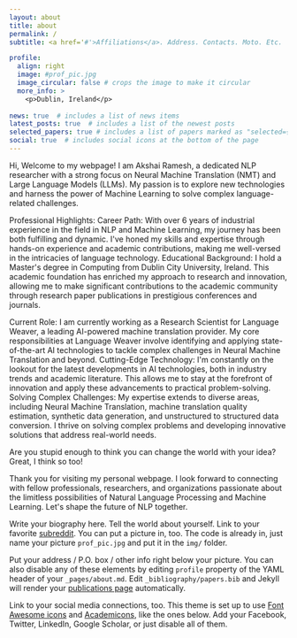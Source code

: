 ```yaml
---
layout: about
title: about
permalink: /
subtitle: <a href='#'>Affiliations</a>. Address. Contacts. Moto. Etc.

profile:
  align: right
  image: #prof_pic.jpg
  image_circular: false # crops the image to make it circular
  more_info: >
    <p>Dublin, Ireland</p>
    
news: true  # includes a list of news items
latest_posts: true  # includes a list of the newest posts
selected_papers: true # includes a list of papers marked as "selected={true}"
social: true  # includes social icons at the bottom of the page
---
```


Hi, Welcome to my webpage! I am Akshai Ramesh, a dedicated NLP researcher with a strong focus on Neural Machine Translation (NMT) and Large Language Models (LLMs).  My passion is to explore new technologies and harness the power of Machine Learning to solve complex language-related challenges.

Professional Highlights:
Career Path: With over 6 years of industrial experience in the field in NLP and Machine Learning, my journey has been both fulfilling and dynamic. I've honed my skills and expertise through hands-on experience and academic contributions, making me well-versed in the intricacies of language technology.
Educational Background: I hold a Master's degree in Computing from Dublin City University, Ireland. This academic foundation has enriched my approach to research and innovation, allowing me to make significant contributions to the academic community through research paper publications in prestigious conferences and journals.

Current Role:
I am currently working as  a Research Scientist for Language Weaver, a leading AI-powered machine translation provider. My core responsibilities at Language Weaver involve identifying and applying state-of-the-art AI technologies to tackle complex challenges in Neural Machine Translation and beyond.
Cutting-Edge Technology: I'm constantly on the lookout for the latest developments in AI technologies, both in industry trends and academic literature. This allows me to stay at the forefront of innovation and apply these advancements to practical problem-solving.
Solving Complex Challenges: My expertise extends to diverse areas, including Neural Machine Translation, machine translation quality estimation, synthetic data generation, and unstructured to structured data conversion. I thrive on solving complex problems and developing innovative solutions that address real-world needs.

Are you stupid enough to think you can change the world with your idea? Great, I think so too!


Thank you for visiting my personal webpage. I look forward to connecting with fellow professionals, researchers, and organizations passionate about the limitless possibilities of Natural Language Processing and Machine Learning. Let's shape the future of NLP together.

Write your biography here. Tell the world about yourself. Link to your favorite [subreddit](http://reddit.com). You can put a picture in, too. The code is already in, just name your picture `prof_pic.jpg` and put it in the `img/` folder.

Put your address / P.O. box / other info right below your picture. You can also disable any of these elements by editing `profile` property of the YAML header of your `_pages/about.md`. Edit `_bibliography/papers.bib` and Jekyll will render your [publications page](/al-folio/publications/) automatically.

Link to your social media connections, too. This theme is set up to use [Font Awesome icons](http://fortawesome.github.io/Font-Awesome/) and [Academicons](https://jpswalsh.github.io/academicons/), like the ones below. Add your Facebook, Twitter, LinkedIn, Google Scholar, or just disable all of them.
